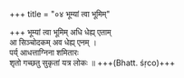 +++
title = "०४ भूम्यां त्वा भूमिम्"

+++
भूम्यां त्वा भूमिम् अधि धेह्य् एताम्  
आ सिञ्चोदकम् अव धेह्य् एनम् ।  
पर्य् आधत्ताग्निना शमितारः  
शृतो गच्छतु सुकृतां यत्र लोकः ॥ +++(Bhatt. śṛco)+++